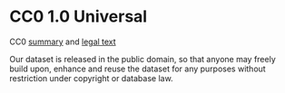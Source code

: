 # CC0 1.0 Universal
CC0 [summary](https://creativecommons.org/publicdomain/zero/1.0/) and [legal text](https://creativecommons.org/publicdomain/zero/1.0/legalcode)

Our dataset is released in the public domain, so that anyone may freely build upon, enhance and reuse the dataset for any purposes without restriction under copyright or database law.
